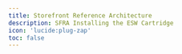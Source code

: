 ```yaml
---
title: Storefront Reference Architecture
description: SFRA Installing the ESW Cartridge
icon: 'lucide:plug-zap'
toc: false
---
```


